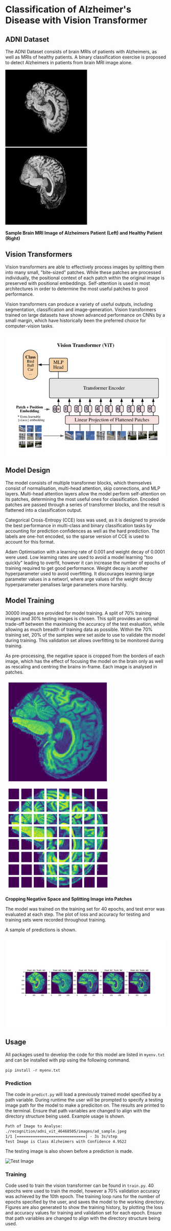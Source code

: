 # Classification of Alzheimer's Disease with Vision Transformer

## ADNI Dataset

The ADNI Dataset consists of brain MRIs of patients with Alzheimers, as well as MRIs of healthy patients. A binary classification exercise is proposed to detect Alzheimers in patients from brain MRI image alone.

![Sample Alzheimers Image](images/ad_sample.jpeg) ![Sample Normal Image](images/nc_sample.jpeg)

**Sample Brain MRI Image of Alzheimers Patient (Left) and Healthy Patient (Right)**

## Vision Transformers

Vision transformers are able to effectively process images by splitting them into many small, "bite-sized" patches. While these patches are processed individually, the positional context of each patch within the original image is preserved with positional embeddings. Self-attention is used in most architectures in order to determine the most useful patches to good performance.

Vision transformers can produce a variety of useful outputs, including segmentation, classification and image-generation. Vision transformers trained on large datasets have shown advanced performance on CNNs by a small margin, which have historically been the preferred choice for computer-vision tasks. 

![Vision Transformer Architecture](images/generic_tfms.png)

## Model Design

The model consists of multiple transformer blocks, which themselves consist of normalisation, multi-head attention, skip connections, and MLP layers. Multi-head attention layers allow the model perform self-attention on its patches, determining the most useful ones for classification. Encoded patches are passed through a series of transformer blocks, and the result is flattened into a classification output.

Categorical Cross-Entropy (CCE) loss was used, as it is designed to provide the best performance in multi-class and binary classification tasks by accounting for prediction confidences as well as the hard prediction. The labels are one-hot encoded, so the sparse version of CCE is used to account for this format.

Adam Optimisation with a learning rate of 0.001 and weight decay of 0.0001 were used. Low learning rates are used to avoid a model learning "too quickly" leading to overfit, however it can increase the number of epochs of training required to get good performance. Weight decay is another hyperparameter used to avoid overfitting. It discourages learning large parameter values in a networl, where arge values of the weight decay hyperparameter penalises large parameters more harshly.

## Model Training

30000 images are provided for model training. A split of 70% training images and 30% testing images is chosen. This split provides an optimal trade-off between the maximising the accuracy of the test evaluation, while allowing as much breadth of training data as possible. Within the 70% training set, 20% of the samples were set aside to use to validate the model during training. This validation set allows overfitting to be monitored during training.

As pre-processing, the negative space is cropped from the borders of each image, which has the effect of focusing the model on the brain only as well as rescaling and centring the brains in-frame. Each image is analysed in patches.

![Cropped Brain](images/crop.png) ![Patched Brain](images/patch.png)

**Cropping Negative Space and Splitting Image into Patches**

The model was trained on the training set for 40 epochs, and test error was evaluated at each step. The plot of loss and accuracy for testing and training sets were recorded throughout training.

A sample of predictions is shown.

![Results](images/sample_results.png)

## Usage

All packages used to develop the code for this model are listed in `myenv.txt` and can be installed with pip using the following command.

```pip install -r myenv.txt```

### Prediction

The code in `predict.py` will load a previously trained model specified by a path variable. During runtime the user will be prompted to specify a testing image path for the model to make a prediciton on. The results are printed to the terminal. Ensure that path variables are changed to align with the directory structure being used. Example usage is shown.

```
Path of Image to Analyse: ./recognition/adni_vit_46468505/images/ad_sample.jpeg
1/1 [==============================] - 3s 3s/step
Test Image is Class Alzheimers with Confidence 4.9522
```

The testing image is also shown before a prediction is made.

![Test Image](images/Figure_1.png)

### Training

Code used to train the vision transformer can be found in `train.py`. 40 epochs were used to train the model, however a 70% validation accuracy was achieved by the 10th epoch. The training loop runs for the number of epochs specified by the user, and saves the model to the working directory. Figures are also generated to show the training history, by plotting the loss and accuracy values for training and validation set for each epoch. Ensure that path variables are changed to align with the directory structure being used.
